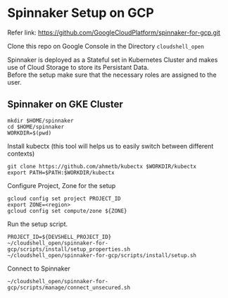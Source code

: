 # Spinnaker Setup on GCP

Refer link: https://github.com/GoogleCloudPlatform/spinnaker-for-gcp.git

Clone this repo on Google Console in the Directory ```cloudshell_open```

Spinnaker is deployed as a Stateful set in Kubernetes Cluster and makes use of Cloud Storage to store its Persistant Data. <br>
Before the setup make sure that the necessary roles are assigned to the user.

## Spinnaker on GKE Cluster

```
mkdir $HOME/spinnaker
cd $HOME/spinnaker
WORKDIR=$(pwd)
```
Install kubectx (this tool will helps us to easily switch between different contexts)
```
git clone https://github.com/ahmetb/kubectx $WORKDIR/kubectx
export PATH=$PATH:$WORKDIR/kubectx
```

Configure Project, Zone for the setup
```
gcloud config set project PROJECT_ID
export ZONE=<region>
gcloud config set compute/zone ${ZONE}
```
Run the setup script.
```
PROJECT_ID=${DEVSHELL_PROJECT_ID}
~/cloudshell_open/spinnaker-for-gcp/scripts/install/setup_properties.sh
~/cloudshell_open/spinnaker-for-gcp/scripts/install/setup.sh
```
Connect to Spinnaker
```
~/cloudshell_open/spinnaker-for-gcp/scripts/manage/connect_unsecured.sh
```


